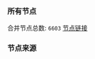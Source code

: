### 所有节点
合并节点总数: `6603`
[节点链接](https://github.com/rzhy1/33/raw/master/sub/sub_merge_base64.txt)

### 节点来源
